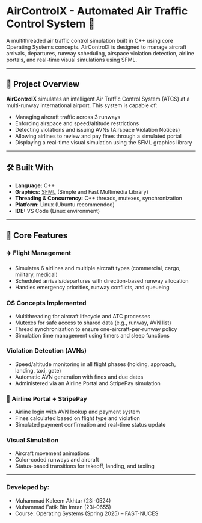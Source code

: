 # AirControlX - Automated Air Traffic Control System 🛫

A multithreaded air traffic control simulation built in C++ using core Operating Systems concepts. AirControlX is designed to manage aircraft arrivals, departures, runway scheduling, airspace violation detection, airline portals, and real-time visual simulations using SFML.

---

## 📌 Project Overview

**AirControlX** simulates an intelligent Air Traffic Control System (ATCS) at a multi-runway international airport. This system is capable of:

- Managing aircraft traffic across 3 runways
- Enforcing airspace and speed/altitude restrictions
- Detecting violations and issuing AVNs (Airspace Violation Notices)
- Allowing airlines to review and pay fines through a simulated portal
- Displaying a real-time visual simulation using the SFML graphics library

---

## 🛠️ Built With

- **Language:** C++
- **Graphics:** [SFML](https://www.sfml-dev.org/) (Simple and Fast Multimedia Library)
- **Threading & Concurrency:** C++ threads, mutexes, synchronization
- **Platform:** Linux (Ubuntu recommended)
- **IDE:** VS Code (Linux environment)

---

## 🧩 Core Features

### ✈️ Flight Management
- Simulates 6 airlines and multiple aircraft types (commercial, cargo, military, medical)
- Scheduled arrivals/departures with direction-based runway allocation
- Handles emergency priorities, runway conflicts, and queueing

###  OS Concepts Implemented
- Multithreading for aircraft lifecycle and ATC processes
- Mutexes for safe access to shared data (e.g., runway, AVN list)
- Thread synchronization to ensure one-aircraft-per-runway policy
- Simulation time management using timers and sleep functions

###  Violation Detection (AVNs)
- Speed/altitude monitoring in all flight phases (holding, approach, landing, taxi, gate)
- Automatic AVN generation with fines and due dates
- Administered via an Airline Portal and StripePay simulation

### 🧾 Airline Portal + StripePay
- Airline login with AVN lookup and payment system
- Fines calculated based on flight type and violation
- Simulated payment confirmation and real-time status update

###  Visual Simulation
- Aircraft movement animations
- Color-coded runways and aircraft
- Status-based transitions for takeoff, landing, and taxiing

---
### Developed by:
 - Muhammad Kaleem Akhtar (23i-0524)  
 - Muhammad Fatik Bin Imran (23i-0655)  
 - Course: Operating Systems (Spring 2025) – FAST-NUCES
